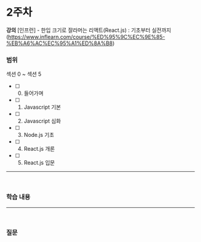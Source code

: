 # 2주차

**강의**
[인프런] - 한입 크기로 잘라머는 리액트(React.js) : 기초부터 실전까지
(https://www.inflearn.com/course/%ED%95%9C%EC%9E%85-%EB%A6%AC%EC%95%A1%ED%8A%B8)

### 범위

섹션 0 ~ 섹션 5

- [ ] 0.  들어가며
- [ ] 1.  Javascript 기본
- [ ] 2.  Javascript 심화
- [ ] 3.  Node.js 기초
- [ ] 4.  React.js 개론
- [ ] 5.  React.js 입문

---

</br>

### 학습 내용

---

</br>

### 질문 
